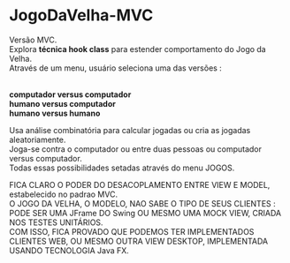 # JogoDaVelha-MVC
Versão MVC.<br>
Explora <strong>técnica hook class</strong> para estender comportamento do Jogo da Velha.<br>
Através de um menu, usuário seleciona uma das versões :

<br><strong> computador versus computador</strong>
<br><strong> humano versus computador</strong>
<br><strong> humano versus humano</strong><br>

Usa análise combinatória para calcular jogadas ou cria as jogadas aleatoriamente. <br>
Joga-se contra o computador ou entre duas pessoas ou computador versus computador. <br>
Todas essas possibilidades setadas através do menu JOGOS.<br>

FICA CLARO O PODER DO DESACOPLAMENTO ENTRE VIEW E MODEL, estabelecido no padrao MVC. <br>
O JOGO DA VELHA, O MODELO, NAO SABE O TIPO DE SEUS CLIENTES : <br>
PODE SER UMA JFrame DO Swing OU MESMO UMA MOCK VIEW, CRIADA NOS TESTES UNITÁRIOS.<br>
COM ISSO, FICA PROVADO QUE PODEMOS TER IMPLEMENTADOS CLIENTES WEB, OU MESMO OUTRA VIEW DESKTOP, IMPLEMENTADA USANDO TECNOLOGIA Java FX.
